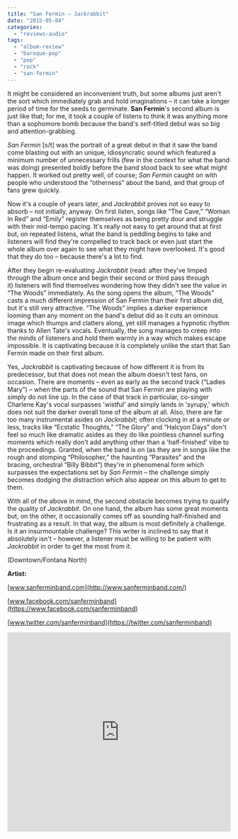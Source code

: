 ```yaml
---
title: "San Fermin – Jackrabbit"
date: "2015-05-04"
categories: 
  - "reviews-audio"
tags: 
  - "album-review"
  - "baroque-pop"
  - "pop"
  - "rock"
  - "san-fermin"
---
```


It might be considered an inconvenient truth, but some albums just aren't the sort which immediately grab and hold imaginations – it can take a longer period of time for the seeds to germinate. **San Fermin**'s second album is just like that; for me, it took a couple of listens to think it was anything more than a sophomore bomb because the band's self-titled debut was so big and attention-grabbing.

_San Fermin_ \[s/t\] was the portrait of a great debut in that it saw the band come blasting out with an unique, idiosyncratic sound which featured a minimum number of unnecessary frills (few in the context for what the band was doing) presented boldly before the band stood back to see what might happen. It worked out pretty well, of course; _San Fermin_ caught on with people who understood the “otherness” about the band, and that group of fans grew quickly.

Now it's a couple of years later, and _Jackrabbit_ proves not so easy to absorb – not initially, anyway. On first listen, songs like “The Cave,” “Woman In Red” and “Emily” register themselves as being pretty dour and struggle with their mid-tempo pacing. It's really not easy to get around that at first but, on repeated listens, what the band is peddling begins to take and listeners will find they're compelled to track back or even just start the whole album over again to see what they might have overlooked. It's good that they do too – because there's a lot to find.

After they begin re-evaluating _Jackrabbit_ (read: after they've limped through the album once and begin their second or third pass through it) listeners will find themselves wondering how they didn't see the value in “The Woods” immediately. As the song opens the album, “The Woods” casts a much different impression of San Fermin than their first album did, but it's still very attractive. “The Woods” implies a darker experience looming than any moment on the band's debut did as it cuts an ominous image which thumps and clatters along, yet still manages a hypnotic rhythm thanks to Allen Tate's vocals. Eventually, the song manages to creep into the minds of listeners and hold them warmly in a way which makes escape impossible. It is captivating because it is completely unlike the start that San Fermin made on their first album.

Yes, _Jackrabbit_ is captivating because of how different it is from its predecessor, but that does not mean the album doesn't test fans, on occasion. There are moments – even as early as the second track (“Ladies Mary”) – when the parts of the sound that San Fermin are playing with simply do not line up. In the case of that track in particular, co-singer Charlene Kay's vocal surpasses 'wistful' and simply lands in 'syrupy,' which does not suit the darker overall tone of the album at all. Also, there are far too many instrumental asides on _Jackrabbit_; often clocking in at a minute or less, tracks like “Ecstatic Thoughts,” “The Glory” and “Halcyon Days” don't feel so much like dramatic asides as they do like pointless channel surfing moments which really don't add anything other than a 'half-finished' vibe to the proceedings. Granted, when the band is on (as they are in songs like the rough and stomping “Philosopher,” the haunting “Parasites” and the bracing, orchestral “Billy Bibbit”) they're in phenomenal form which surpasses the expectations set by _San Fermin_ – the challenge simply becomes dodging the distraction which also appear on this album to get to them.

With all of the above in mind, the second obstacle becomes trying to qualify the quality of _Jackrabbit_. On one hand, the album has some great moments but, on the other, it occasionally comes off as sounding half-finished and frustrating as a result. In that way, the album is most definitely a challenge. Is it an insurmountable challenge? This writer is inclined to say that it absolutely isn't – however, a listener must be willing to be patient with _Jackrabbit_ in order to get the most from it.

(Downtown/Fontana North)

**Artist:**

[www.sanferminband.com](http://www.sanferminband.com/)

[www.facebook.com/sanferminband](https://www.facebook.com/sanferminband)

[www.twitter.com/sanferminband](https://twitter.com/sanferminband)

<iframe src="https://w.soundcloud.com/player/?url=https%3A//api.soundcloud.com/tracks/180158738&amp;auto_play=false&amp;hide_related=false&amp;show_comments=true&amp;show_user=true&amp;show_reposts=false&amp;visual=true" width="100%" height="450" frameborder="no" scrolling="no"></iframe>
